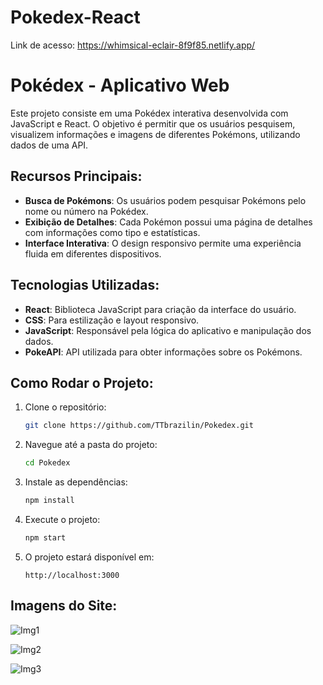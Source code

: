 # Pokedex-React

Link de acesso: https://whimsical-eclair-8f9f85.netlify.app/

# Pokédex - Aplicativo Web

Este projeto consiste em uma Pokédex interativa desenvolvida com JavaScript e React. O objetivo é permitir que os usuários pesquisem, visualizem informações e imagens de diferentes Pokémons, utilizando dados de uma API.

## Recursos Principais:
- **Busca de Pokémons**: Os usuários podem pesquisar Pokémons pelo nome ou número na Pokédex.
- **Exibição de Detalhes**: Cada Pokémon possui uma página de detalhes com informações como tipo e estatísticas.
- **Interface Interativa**: O design responsivo permite uma experiência fluida em diferentes dispositivos.

## Tecnologias Utilizadas:
- **React**: Biblioteca JavaScript para criação da interface do usuário.
- **CSS**: Para estilização e layout responsivo.
- **JavaScript**: Responsável pela lógica do aplicativo e manipulação dos dados.
- **PokeAPI**: API utilizada para obter informações sobre os Pokémons.

## Como Rodar o Projeto:
1. Clone o repositório:
   ```bash
   git clone https://github.com/TTbrazilin/Pokedex.git
   ```
2. Navegue até a pasta do projeto:
   ```bash
   cd Pokedex
   ```
3. Instale as dependências:
   ```bash
   npm install
   ```
4. Execute o projeto:
   ```bash
   npm start
   ```
5. O projeto estará disponível em:
   ```
   http://localhost:3000
   ```

## Imagens do Site:
 ![Img1](https://github.com/user-attachments/assets/3a195d4f-0335-4fd7-a0f2-fe5975f49054)

 ![Img2](https://github.com/user-attachments/assets/ab2b7da8-09aa-4e1d-bde3-0095f5ebea72)

 ![Img3](https://github.com/user-attachments/assets/188f323d-cd85-43ea-b430-90682eba94ac)




